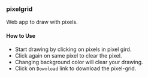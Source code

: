 ### pixelgrid
Web app to draw with pixels.

#### How to Use
* Start drawing by clicking on pixels in pixel gird.
* Click again on same pixel to clear the pixel.
* Changing background color will clear your drawing.
* Click on `Download` link to download the pixel-grid.
